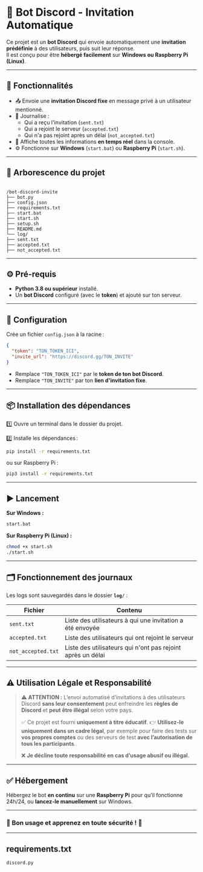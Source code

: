 
# 🤖 Bot Discord - Invitation Automatique

Ce projet est un **bot Discord** qui envoie automatiquement une **invitation prédéfinie** à des utilisateurs, puis suit leur réponse.  
Il est conçu pour être **hébergé facilement** sur **Windows ou Raspberry Pi (Linux)**.

---

## 🚀 Fonctionnalités

- 📤 Envoie une **invitation Discord fixe** en message privé à un utilisateur mentionné.
- 📝 Journalise :
  - Qui a reçu l'invitation (`sent.txt`)
  - Qui a rejoint le serveur (`accepted.txt`)
  - Qui n'a pas rejoint après un délai (`not_accepted.txt`)
- 📡 Affiche toutes les informations **en temps réel** dans la console.
- ⚙️ Fonctionne sur **Windows** (`start.bat`) ou **Raspberry Pi** (`start.sh`).

---

## 📁 Arborescence du projet

```

/bot-discord-invite
├── bot.py
├── config.json
├── requirements.txt
├── start.bat
├── start.sh
├── setup.sh
├── README.md
└── log/
├── sent.txt
├── accepted.txt
├── not_accepted.txt

````

---

## ⚙️ Pré-requis

- **Python 3.8 ou supérieur** installé.
- Un **bot Discord** configuré (avec le **token**) et ajouté sur ton serveur.

---

## 🔑 Configuration

Crée un fichier `config.json` à la racine :

```json
{
  "token": "TON_TOKEN_ICI",
  "invite_url": "https://discord.gg/TON_INVITE"
}
````

* Remplace `"TON_TOKEN_ICI"` par le **token de ton bot Discord**.
* Remplace `"TON_INVITE"` par ton **lien d'invitation fixe**.

---

## 📦 Installation des dépendances

1️⃣ Ouvre un terminal dans le dossier du projet.

2️⃣ Installe les dépendances :

```bash
pip install -r requirements.txt
```

ou sur Raspberry Pi :

```bash
pip3 install -r requirements.txt
```

---

## ▶️ Lancement

**Sur Windows :**

```bash
start.bat
```

**Sur Raspberry Pi (Linux) :**

```bash
chmod +x start.sh
./start.sh
```

---

## 🗂️ Fonctionnement des journaux

Les logs sont sauvegardés dans le dossier **`log/`** :

| Fichier            | Contenu                                                     |
| ------------------ | ----------------------------------------------------------- |
| `sent.txt`         | Liste des utilisateurs à qui une invitation a été envoyée   |
| `accepted.txt`     | Liste des utilisateurs qui ont rejoint le serveur           |
| `not_accepted.txt` | Liste des utilisateurs qui n'ont pas rejoint après un délai |

---

## ⚠️ Utilisation Légale et Responsabilité

> ⚠️ **ATTENTION :** L’envoi automatisé d’invitations à des utilisateurs Discord **sans leur consentement** peut enfreindre les **règles de Discord** et **peut être illégal** selon votre pays.
>
> ✅ Ce projet est fourni **uniquement à titre éducatif**.
> 👉 **Utilisez-le uniquement dans un cadre légal**, par exemple pour faire des tests sur **vos propres comptes** ou des serveurs de test **avec l’autorisation de tous les participants**.
>
> ❌ **Je décline toute responsabilité en cas d’usage abusif ou illégal.**

---

## ✅ Hébergement

Hébergez le bot **en continu** sur une **Raspberry Pi** pour qu’il fonctionne 24h/24, ou **lancez-le manuellement** sur Windows.

---

### 📌 Bon usage et apprenez en toute sécurité ! 🚀

---

## requirements.txt

```
discord.py
```
